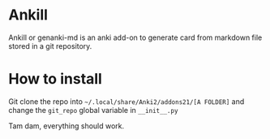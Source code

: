 # Ankill
Ankill or genanki-md is an anki add-on to generate card from markdown file stored in a git repository.

# How to install
Git clone the repo into `~/.local/share/Anki2/addons21/[A FOLDER]`
and change the `git_repo` global variable in `__init__.py`

Tam dam, everything should work.

